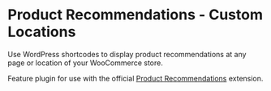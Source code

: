 # Product Recommendations - Custom Locations

Use WordPress shortcodes to display product recommendations at any page or location of your WooCommerce store.

Feature plugin for use with the official [Product Recommendations](https://woocommerce.com/products/product-recommendations/) extension.
